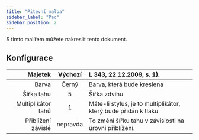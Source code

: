 ```yaml
---
title: "Pitevní malba"
sidebar_label: "Pec"
sidebar_position: 2
---
```



S tímto malířem můžete nakreslit tento dokument.

## Konfigurace

|            Majetek | Výchozí  | L 343, 22.12.2009, s. 1).                                      |
| ------------------:|:--------:|:-------------------------------------------------------------- |
|              Barva |  Černý   | Barva, která bude kreslena                                     |
|         Šířka tahu |    5     | Šířka zdvihu                                                   |
| Multiplikátor tahů |    1     | Máte-li stylus, je to multiplikátor, který bude přidán k tlaku |
| Přiblížení závislé | nepravda | To změní šířku tahu v závislosti na úrovni přiblížení.         |
